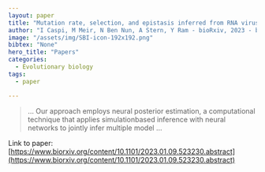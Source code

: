 ```yaml
---
layout: paper
title: "Mutation rate, selection, and epistasis inferred from RNA virus haplotypes via neural posterior estimation"
author: "I Caspi, M Meir, N Ben Nun, A Stern, Y Ram - bioRxiv, 2023 - biorxiv.org"
image: "/assets/img/SBI-icon-192x192.png"
bibtex: "None"
hero_title: "Papers"
categories:
  - Evolutionary biology
tags:
  - paper

---
```

>… Our approach employs neural posterior estimation, a computational technique that applies simulationbased inference with neural networks to jointly infer multiple model …

Link to paper: [https://www.biorxiv.org/content/10.1101/2023.01.09.523230.abstract](https://www.biorxiv.org/content/10.1101/2023.01.09.523230.abstract)
